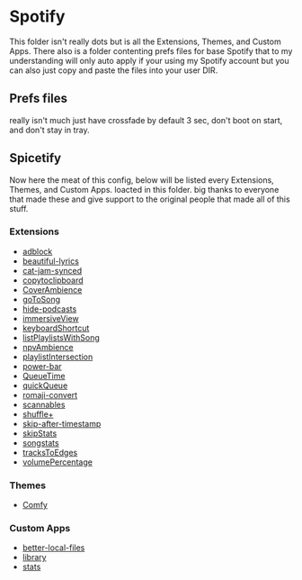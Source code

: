 # Spotify
This folder isn't really dots but is all the Extensions, Themes, and Custom Apps. There also is a folder contenting prefs files for base Spotify that to my understanding will only auto apply if your using my Spotify account but you can also just copy and paste the files into your user DIR.

## Prefs files
really isn't much just have crossfade by default 3 sec, don't boot on start, and don't stay in tray.
## Spicetify
Now here the meat of this config, below will be listed every Extensions, Themes, and Custom Apps. loacted in this folder. big thanks to everyone that made these and give support to the original people that made all of this stuff.
### Extensions
- [adblock](https://github.com/CharlieS1103/spicetify-extensions/tree/main/adblock)
- [beautiful-lyrics](https://github.com/surfbryce/beautiful-lyrics)
- [cat-jam-synced](https://github.com/BlafKing/spicetify-cat-jam-synced)
- [copytoclipboard](https://github.com/pnthach95/spicetify-extensions/tree/main)
- [CoverAmbience](https://github.com/Theblockbuster1/spicetify-extensions/tree/main/CoverAmbience)
- [goToSong](https://github.com/huhridge/huh-spicetify-extensions/tree/main/goToSong)
- [hide-podcasts](https://github.com/theRealPadster/spicetify-hide-podcasts)
- [immersiveView](https://github.com/ohitstom/spicetify-extensions/blob/main/immersiveView/README.md)
- [keyboardShortcut](https://github.com/spicetify/cli/tree/main/Extensions)
- [listPlaylistsWithSong](https://github.com/huhridge/huh-spicetify-extensions/tree/main/listPlaylistsWithSong)
- [npvAmbience](https://github.com/ohitstom/spicetify-extensions/tree/main/npvAmbience)
- [playlistIntersection](https://github.com/huhridge/huh-spicetify-extensions/tree/main/playlistIntersection)
- [power-bar](https://github.com/jeroentvb/spicetify-power-bar)
- [QueueTime](https://github.com/Theblockbuster1/spicetify-extensions/tree/main/QueueTime)
- [quickQueue](https://github.com/ohitstom/spicetify-extensions/tree/main/quickQueue)
- [romaji-convert](https://github.com/Pithaya/spicetify-apps/tree/main/extensions/romaji-convert)
- [scannables](https://github.com/ohitstom/spicetify-extensions/tree/main/scannables)
- [shuffle+](https://github.com/spicetify/cli/tree/main/Extensions)
- [skip-after-timestamp](https://github.com/Aimarekin/Aimarekins-Spicetify-Extensions/tree/main/skip-after-timestamp)
- [skipStats](https://github.com/huhridge/huh-spicetify-extensions/tree/main/skipStats)
- [songstats](https://github.com/CharlieS1103/spicetify-extensions/tree/main/songstats)
- [tracksToEdges](https://github.com/ohitstom/spicetify-extensions/tree/main/tracksToEdges)
- [volumePercentage](https://github.com/ohitstom/spicetify-extensions/tree/main/volumePercentage)
### Themes
- [Comfy](https://github.com/Comfy-Themes/Spicetify)
### Custom Apps
- [better-local-files](https://github.com/kiprasmel/spicetify-pithaya/tree/main/custom-apps/better-local-files)
- [library](https://github.com/harbassan/spicetify-apps/tree/main/library)
- [stats](https://github.com/harbassan/spicetify-apps/tree/main/stats)